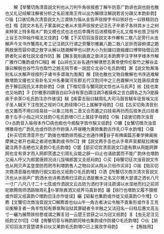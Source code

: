 <!-- { "loadSidebar": true } -->
　　解【举蟹切角清音説文判也从刀判牛角徐按庖丁解牛防意广韵讲也説也脱也散也又礼记经解注解者分析之名前淮南王传以出为解顔注解説若言分疎又本韵卦韵】○锴【口骇切角次清音説文九江谓铁为锴从金皆声徐按字书曰铁好也一曰铁精则白也】楷【説文木名孔子冢盖树之者从木皆声徐按史记注孔子卒弟子各持其乡土之树来种冡上特多楷木广韵又模也式也法也后李膺传后进模楷李元礼又楷书也晋卫恒传上谷王次仲始作楷法又佳韵】○蟹【下买切羽浊音説文本作蠏有二敖八足旁行从虫解声今文书作蟹周礼考工记注疏仄行谓之旁蟹尔雅翼八跪二敖八足折而容俯谓之跪两敖倨而容仰谓之敖字从解以随潮解甲也以脐大小为别雄曰狼螘雌曰博带陆佃云团脐者牝尖者牡説文或作防】獬【獬豸能别曲直之兽详见本韵廌字注字林字様本作解广雅作□集韵或作□觟】嶰【山涧也又谷名通作解律厯志黄帝使伶伦取竹之解谷孟康曰解脱也谷竹沟也取竹之脱无钩节者一説昆仑北谷○毛氏韵増】澥【説文勃澥海别名以水解声徐按列子诸书多谓海为渤澥】解【晓也散也又物自散解也书序逃难解散増韵又缓也又易卦名又州名秦属河东郡五代汉割河中之三邑置解州又姓唐叔虞食邑于解后因氏又本韵卦韵】○骇【下楷切音与蟹同説文惊也从马亥声】絯【挂也束也又咍韵】【尔雅豕四蹢皆白曰诗有豕白蹢注疏者躁疾之言白蹢名之为是躁疾于余豕○毛氏韵注亦作骇误】駴【疾雷击鼔曰駴周礼大司马鼓皆駴车徒皆噪又庄子圣人駴天下注改民之视听○礼韵续降○已上属解字母韵】○挂【古买切角清音别也又置而不用曰挂易挂一以象三陆有二音又合而置之曰挂易再扐而后挂朱氏曰挂者悬于左手小指之间又挂韵○毛氏韵増○已上属挂字母韵】○騃【语骇切商次浊音○古韵音入喻母本作□病也痴也今痴騃字皆作騃又纸韵】○嬭【女蟹切徴次浊音博雅母也广韵乳也或作防亦作妳唐人呼昼睡为黄妳集韵古作乳○平水韵増】○摆【补买切宫清音开也广韵拨也増韵排而振之也通作捭谷子有捭阖篇苏秦学捭阖揣摩捭之者开也阖之者闭也集韵或书作□】捭【説文两手击也从手卑声吴都赋拉捭摧蔵注两手击絶也又麦韵○毛氏韵増】○罢【部买切宫清音説文□遣有罪从网能网罪网也言有贤才而入网即贳遣之引周礼议能之辟一曰止也语欲罢而不能广韵休也増韵又闽人呼父为郎罢唐顾况诗儿馁嗔郎罢又支纸祃韵】○买【母蟹切征次浊音説文市也从网贝声孟登垄防而罔市利増韵售人之物曰买从网从贝俗作买非】○跐【阻买切次商清音蹋也増韵行貎又蹈也又纸韵○毛氏韵増】○洒【所蟹切次商次清次音説文汛也从水丽声广韵洒水也诗弗洒弗扫注疏云洒是散水之名又尔雅大瑟谓之洒长八尺一寸广八尺八寸二十七弦或作洒説文云古防为洒扫字诗注疏谓以水湿地而扫之前郊祀歌腾雨师洒路陂周礼仆掌除粪洒又纸荠马寘卦韵】躧【徐行也増韵又履不摄根或作踪又纸寘韵○増韵旧注亦作徙误】纚【韬髪也集韵或作徙又纸寘韵○今増】○廌【文蟹切次商浊音説文□解廌兽也似山牛一角古者决讼令触不直象形或作豸王充论衡解豸者一角羊性知有罪臯陶治狱其罪疑者令羊触之又法冠名一曰柱后惠文高五寸一纚为展筒铁柱卷或谓之獬豸冠一云楚王尝获之以为冠又纸韵】豸【虫无足注见纸韵丈尔切】○矮【倚蟹切音与贿韵欵同矬也集韵或作防躷○毛氏韵増】○伙【胡买切羽浊次音楚谓多曰伙又果韵毛氏韵増○已上属改字母韵】
　　十【贿独用】
